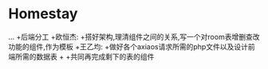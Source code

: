 # Homestay
...
+后端分工
 +欧恒杰:
 +搭好架构,理清组件之间的关系,写一个对room表增删查改功能的组件,作为模板
 +王乙均:
 +做好各个axiaos请求所需的php文件以及设计前端所需的数据表
 +
 +共同再完成剩下的表的组件
